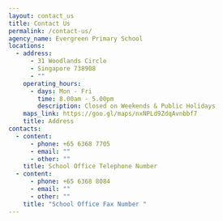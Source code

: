 ```yaml
---
layout: contact_us
title: Contact Us
permalink: /contact-us/
agency_name: Evergreen Primary School
locations:
  - address:
      - 31 Woodlands Circle
      - Singapore 738908
      - ""
    operating_hours:
      - days: Mon - Fri
        time: 8.00am - 5.00pm
        description: Closed on Weekends & Public Holidays
    maps_link: https://goo.gl/maps/nxNPLd9ZdqAvnbbf7
    title: Address
contacts:
  - content:
      - phone: +65 6368 7705
      - email: ""
      - other: ""
    title: School Office Telephone Number
  - content:
      - phone: +65 6368 8084
      - email: ""
      - other: ""
    title: "School Office Fax Number "
---
```

